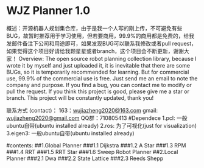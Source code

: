 # WJZ Planner 1.0
概述：开源机器人规划集合库，由于是我一个人写的刚上传，不可避免有些BUG，故暂时推荐用于学习使用，但若要商用，99.9%的商用都是免费的，给我发邮件备注下公司和用途即可，如果发现BUG可以联系我修改或者pull request，如果觉得这个项目好请给我颗星星或者branch，这个项目会不断更新，谢谢大家！
Overview: The open source robot planning collection library, because I wrote it by myself and just uploaded it, it is inevitable that there are some BUGs, so it is temporarily recommended for learning. But for commercial use, 99.9% of the commercial use is free. Just send me an email to note the company and purpose. If you find a bug, you can contact me to modify or pull the request. If you think this project is good, please give me a star or branch. This project will be constantly updated, thank you!

联系方式 (contact)：
163：wujiazheng2020@163.com
gmail: wujiazheng2020@gmail.com
QQ群：710805413
#Dependece
1.pcl: 一般ubuntu自带(ubuntu installed already)
2.ros: 为了可视化(just for visualization)
3.eigen3: 一般ubuntu自带(ubuntu installed already)

#contents:
##1.Global Planner
###1.1 Dijkstra
###1.2 A Star
###1.3 RPM
###1.4 RRT
###1.5 RRT Star
###1.6 Sweep Robot Planner
##2.Local Planner
###2.1 Dwa
###2.2 State Lattice
###2.3 Reeds Shepp
